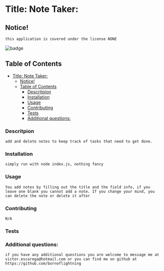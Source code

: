 
<a name = 'title' /></a>
# Title: Note Taker:
    
<a name = 'notice' /></a>
## Notice!

    this application is covered under the license NONE
![badge](https://img.shields.io/static/v1?label=LICENSE&message=NONE&color=<green>)
    
    

<a name = 'contents' /></a>
## Table of Contents

- [Title: Note Taker:](#title-note-taker)
  - [Notice!](#notice)
  - [Table of Contents](#table-of-contents)
    - [Descritpion](#descritpion)
    - [Installation](#installation)
    - [Usage](#usage)
    - [Contributing](#contributing)
    - [Tests](#tests)
    - [Additional questions:](#additional-questions)


        
<a name = 'description' /></a>
### Descritpion

    add and delete notes to keep track of tasks that need to get done.


<a name = 'installation' /></a>
### Installation

    simply run with node index.js, nothing fancy


<a name = 'usage' /></a>
### Usage

    You add notes by filling out the title and the field info, if you leave one blank you cannot add a note. If you change your mind, you can delete the note or delete it after


<a name = 'contributing' /></a>
### Contributing

    N/A


<a name = 'tests' /></a>
### Tests

    


<a name = 'questions' /></a>
### Additional questions:

    if you have any additional questions you are welcome to message me at victor.escarega@hotmail.com or you can find me on github at https://github.com/bornoflightning

    